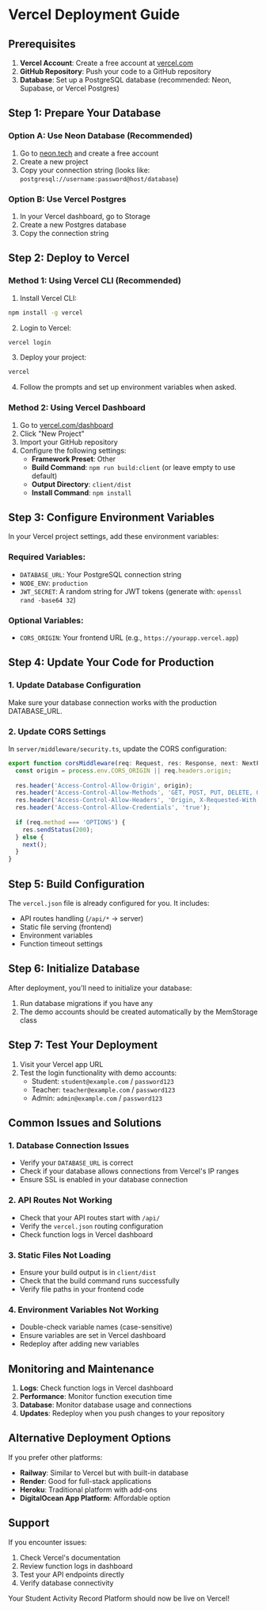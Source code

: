 # Vercel Deployment Guide

## Prerequisites

1. **Vercel Account**: Create a free account at [vercel.com](https://vercel.com)
2. **GitHub Repository**: Push your code to a GitHub repository
3. **Database**: Set up a PostgreSQL database (recommended: Neon, Supabase, or Vercel Postgres)

## Step 1: Prepare Your Database

### Option A: Use Neon Database (Recommended)
1. Go to [neon.tech](https://neon.tech) and create a free account
2. Create a new project
3. Copy your connection string (looks like: `postgresql://username:password@host/database`)

### Option B: Use Vercel Postgres
1. In your Vercel dashboard, go to Storage
2. Create a new Postgres database
3. Copy the connection string

## Step 2: Deploy to Vercel

### Method 1: Using Vercel CLI (Recommended)

1. Install Vercel CLI:
```bash
npm install -g vercel
```

2. Login to Vercel:
```bash
vercel login
```

3. Deploy your project:
```bash
vercel
```

4. Follow the prompts and set up environment variables when asked.

### Method 2: Using Vercel Dashboard

1. Go to [vercel.com/dashboard](https://vercel.com/dashboard)
2. Click "New Project"
3. Import your GitHub repository
4. Configure the following settings:
   - **Framework Preset**: Other
   - **Build Command**: `npm run build:client` (or leave empty to use default)
   - **Output Directory**: `client/dist`
   - **Install Command**: `npm install`

## Step 3: Configure Environment Variables

In your Vercel project settings, add these environment variables:

### Required Variables:
- `DATABASE_URL`: Your PostgreSQL connection string
- `NODE_ENV`: `production`
- `JWT_SECRET`: A random string for JWT tokens (generate with: `openssl rand -base64 32`)

### Optional Variables:
- `CORS_ORIGIN`: Your frontend URL (e.g., `https://yourapp.vercel.app`)

## Step 4: Update Your Code for Production

### 1. Update Database Configuration
Make sure your database connection works with the production DATABASE_URL.

### 2. Update CORS Settings
In `server/middleware/security.ts`, update the CORS configuration:

```typescript
export function corsMiddleware(req: Request, res: Response, next: NextFunction) {
  const origin = process.env.CORS_ORIGIN || req.headers.origin;
  
  res.header('Access-Control-Allow-Origin', origin);
  res.header('Access-Control-Allow-Methods', 'GET, POST, PUT, DELETE, OPTIONS');
  res.header('Access-Control-Allow-Headers', 'Origin, X-Requested-With, Content-Type, Accept, Authorization');
  res.header('Access-Control-Allow-Credentials', 'true');
  
  if (req.method === 'OPTIONS') {
    res.sendStatus(200);
  } else {
    next();
  }
}
```

## Step 5: Build Configuration

The `vercel.json` file is already configured for you. It includes:
- API routes handling (`/api/*` → server)
- Static file serving (frontend)
- Environment variables
- Function timeout settings

## Step 6: Initialize Database

After deployment, you'll need to initialize your database:

1. Run database migrations if you have any
2. The demo accounts should be created automatically by the MemStorage class

## Step 7: Test Your Deployment

1. Visit your Vercel app URL
2. Test the login functionality with demo accounts:
   - Student: `student@example.com` / `password123`
   - Teacher: `teacher@example.com` / `password123`
   - Admin: `admin@example.com` / `password123`

## Common Issues and Solutions

### 1. Database Connection Issues
- Verify your `DATABASE_URL` is correct
- Check if your database allows connections from Vercel's IP ranges
- Ensure SSL is enabled in your database connection

### 2. API Routes Not Working
- Check that your API routes start with `/api/`
- Verify the `vercel.json` routing configuration
- Check function logs in Vercel dashboard

### 3. Static Files Not Loading
- Ensure your build output is in `client/dist`
- Check that the build command runs successfully
- Verify file paths in your frontend code

### 4. Environment Variables Not Working
- Double-check variable names (case-sensitive)
- Ensure variables are set in Vercel dashboard
- Redeploy after adding new variables

## Monitoring and Maintenance

1. **Logs**: Check function logs in Vercel dashboard
2. **Performance**: Monitor function execution time
3. **Database**: Monitor database usage and connections
4. **Updates**: Redeploy when you push changes to your repository

## Alternative Deployment Options

If you prefer other platforms:
- **Railway**: Similar to Vercel but with built-in database
- **Render**: Good for full-stack applications
- **Heroku**: Traditional platform with add-ons
- **DigitalOcean App Platform**: Affordable option

## Support

If you encounter issues:
1. Check Vercel's documentation
2. Review function logs in dashboard
3. Test your API endpoints directly
4. Verify database connectivity

Your Student Activity Record Platform should now be live on Vercel!